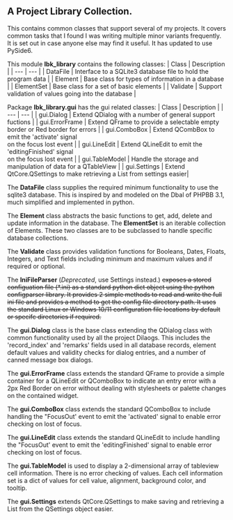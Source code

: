 ## A Project Library Collection.

This contains common classes that support several of my projects. It
covers common tasks that I found I was writing multiple minor variants
frequently. It is set out in case anyone else may find it useful. It has
updated to use PySide6.

This module **lbk_library** contains the following classes:
| Class | Description |
| --- | --- |
| DataFile | Interface to a SQLite3 database file to hold the program data |
| Element | Base class for types of information in a database |
| ElementSet | Base class for a set of basic elements |
| Validate | Support validation of values going into the database |


Package **lbk_library.gui** has the gui related classes:
| Class | Description |
| --- | --- |
| gui.Dialog | Extend QDialog with a number of general support fuctions |
| gui.ErrorFrame | Extend QFrame to provide a selectable empty border or Red border for errors |
| gui.ComboBox | Extend QCombBox to emit the 'activate' signal<BR>on the focus lost event |
| gui.LineEdit | Extend QLineEdit to emit the 'editingFinished' signal<BR>on the focus lost event |
| gui.TableModel | Handle the storage and manipulation of data for a QTableView |
| gui.Settings | Extend QtCore.QSettings to make retrieving a List from settings easier|



The **DataFile** class supplies the required minimum functionality to use
the sqlite3 database. This is inspired by and modeled on the Dbal of
PHPBB 3.1, much simplified and implemented in python.

The **Element** class abstracts the basic functions to get, add, delete
and update information in the database. The **ElementSet** is an
iterable collection of Elements. These two classes are to be subclassed
to handle specific database collections.

The **Validate** class provides validation functions for Booleans,
Dates, Floats, Integers, and Text fields including minimum and maximum
values and if required or optional.

The **IniFileParser** (*Deprecated*, use Settings instead.)
~~exposes a stored configuation file (*.ini) as a
standard python dict object using the python configparser library. It
provides 2 simple methods to read and write the full ini file and
provides a method to get the config file directory path. It uses the
standard Linux or Windows 10/11 configuration file locations by default
or specifc directories if required.~~

The **gui.Dialog** class is the base class extending the QDialog class
with common functionality used by all the project Dilaogs. This includes
the 'record_index' and 'remarks' fields used in all database records,
element default values and validity checks for dialog entries, and a
number of canned message box dialogs.

The **gui.ErrorFrame** class extends the standard QFrame to provide a simple
container for a QLineEdit or QComboBox to indicate an entry error with a
2px Red Border on error without dealing with stylesheets or palette
changes on the contained widget. 

The **gui.ComboBox** class extends the standard QComboBox to include
handling the "FocusOut' event to emit the 'activated' signal to enable
error checking on lost of focus.

The **gui.LineEdit** class extends the standard QLineEdit to include
handling the "FocusOut' event to emit the 'editingFinished' signal to
enable error checking on lost of focus.

The **gui.TableModel** is used to display a 2-dimensional array of
tableview cell information. There is no error checking of values. Each
cell information set is a dict of values for cell value, alignment,
background color, and tooltip.

The **gui.Settings** extends QtCore.QSettings to make saving and
retrieving a List from the QSettings object easier.


